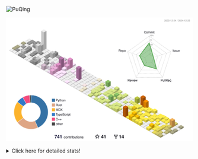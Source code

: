 ![PuQing](https://user-images.githubusercontent.com/27223114/171565019-9a56fae6-b08b-421f-99db-7e830da42371.png)

![](./profile-3d-contrib/profile-season-animate.svg)

<details>
<summary>Click here for detailed stats!</summary>

<!--START_SECTION:waka-->
![Lines of code](https://img.shields.io/badge/From%20Hello%20World%20I%27ve%20Written-1.6%20million%20lines%20of%20code-blue)

**🐱 My GitHub Data** 

> 📦 414.5 kB Used in GitHub's Storage 
 > 
> 🏆 749 Contributions in the Year 2024
 > 
> 🚫 Not Opted to Hire
 > 
> 📜 38 Public Repositories 
 > 
> 🔑 32 Private Repositories 
 > 
**I'm an Early 🐤** 

```text
🌞 Morning                650 commits         ██░░░░░░░░░░░░░░░░░░░░░░░   07.65 % 
🌆 Daytime                3717 commits        ███████████░░░░░░░░░░░░░░   43.73 % 
🌃 Evening                1961 commits        ██████░░░░░░░░░░░░░░░░░░░   23.07 % 
🌙 Night                  2171 commits        ██████░░░░░░░░░░░░░░░░░░░   25.54 % 
```


📊 **This Week I Spent My Time On** 

```text
💬 Programming Languages: 
CLI                      6 hrs 42 mins       ██████░░░░░░░░░░░░░░░░░░░   23.06 % 
Other                    4 hrs 12 mins       ████░░░░░░░░░░░░░░░░░░░░░   14.43 % 
C++                      4 hrs 8 mins        ████░░░░░░░░░░░░░░░░░░░░░   14.20 % 
Rust                     3 hrs 7 mins        ███░░░░░░░░░░░░░░░░░░░░░░   10.72 % 
Music                    2 hrs 46 mins       ██░░░░░░░░░░░░░░░░░░░░░░░   09.50 % 

🔥 Editors: 
VS Code                  11 hrs 31 mins      ██████████░░░░░░░░░░░░░░░   39.60 % 
Terminal                 6 hrs 42 mins       ██████░░░░░░░░░░░░░░░░░░░   23.06 % 
Telegram                 3 hrs 10 mins       ███░░░░░░░░░░░░░░░░░░░░░░   10.93 % 
NetEaseMusic             2 hrs 46 mins       ██░░░░░░░░░░░░░░░░░░░░░░░   09.50 % 
Obsidian                 1 hr 35 mins        █░░░░░░░░░░░░░░░░░░░░░░░░   05.46 % 

💻 Operating System: 
Mac                      17 hrs 41 mins      ███████████████░░░░░░░░░░   60.78 % 
WSL                      9 hrs 44 mins       ████████░░░░░░░░░░░░░░░░░   33.45 % 
Linux                    1 hr 40 mins        █░░░░░░░░░░░░░░░░░░░░░░░░   05.76 % 
```


<!--END_SECTION:waka-->
</details>

